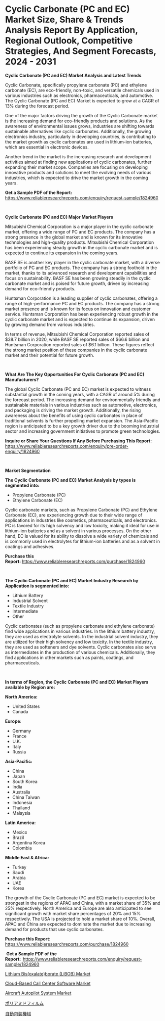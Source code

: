 <p><h1>Cyclic Carbonate (PC and EC) Market Size, Share & Trends Analysis Report By Application, Regional Outlook, Competitive Strategies, And Segment Forecasts, 2024 - 2031</h1></p><p><strong>Cyclic Carbonate (PC and EC) Market Analysis and Latest Trends</strong></p>
<p><p>Cyclic Carbonate, specifically propylene carbonate (PC) and ethylene carbonate (EC), are eco-friendly, non-toxic, and versatile chemicals used in various industries such as electronics, pharmaceuticals, and automotive. The Cyclic Carbonate (PC and EC) Market is expected to grow at a CAGR of 13% during the forecast period. </p><p>One of the major factors driving the growth of the Cyclic Carbonate market is the increasing demand for eco-friendly products and solutions. As the awareness of environmental issues grows, industries are shifting towards sustainable alternatives like cyclic carbonates. Additionally, the growing electronics industry, particularly in developing countries, is contributing to the market growth as cyclic carbonates are used in lithium-ion batteries, which are essential in electronic devices.</p><p>Another trend in the market is the increasing research and development activities aimed at finding new applications of cyclic carbonates, further expanding their market scope. Companies are focusing on developing innovative products and solutions to meet the evolving needs of various industries, which is expected to drive the market growth in the coming years.</p></p>
<p><strong>Get a Sample PDF of the Report:&nbsp;</strong> <a href="https://www.reliableresearchreports.com/enquiry/request-sample/1824960">https://www.reliableresearchreports.com/enquiry/request-sample/1824960</a></p>
<p>&nbsp;</p>
<p><strong>Cyclic Carbonate (PC and EC) Major Market Players</strong></p>
<p><p>Mitsubishi Chemical Corporation is a major player in the cyclic carbonate market, offering a wide range of PC and EC products. The company has a strong presence in the global market and is known for its innovative technologies and high-quality products. Mitsubishi Chemical Corporation has been experiencing steady growth in the cyclic carbonate market and is expected to continue its expansion in the coming years.</p><p>BASF SE is another key player in the cyclic carbonate market, with a diverse portfolio of PC and EC products. The company has a strong foothold in the market, thanks to its advanced research and development capabilities and focus on sustainability. BASF SE has been growing steadily in the cyclic carbonate market and is poised for future growth, driven by increasing demand for eco-friendly products.</p><p>Huntsman Corporation is a leading supplier of cyclic carbonates, offering a range of high-performance PC and EC products. The company has a strong market presence and is known for its focus on innovation and customer service. Huntsman Corporation has been experiencing robust growth in the cyclic carbonate market and is expected to continue its expansion, driven by growing demand from various industries.</p><p>In terms of revenue, Mitsubishi Chemical Corporation reported sales of $38.7 billion in 2020, while BASF SE reported sales of $66.6 billion and Huntsman Corporation reported sales of $6.1 billion. These figures reflect the strong market position of these companies in the cyclic carbonate market and their potential for future growth.</p></p>
<p>&nbsp;</p>
<p><strong>What Are The Key Opportunities For Cyclic Carbonate (PC and EC) Manufacturers?</strong></p>
<p><p>The global Cyclic Carbonate (PC and EC) market is expected to witness substantial growth in the coming years, with a CAGR of around 5% during the forecast period. The increasing demand for environmentally friendly and sustainable materials in various industries such as automotive, electronics, and packaging is driving the market growth. Additionally, the rising awareness about the benefits of using cyclic carbonates in place of traditional solvents is further propelling market expansion. The Asia-Pacific region is anticipated to be a key growth driver due to the booming industrial sector and increasing government initiatives to promote green technologies.</p></p>
<p><strong>Inquire or Share Your Questions If Any Before Purchasing This Report:</strong> <a href="https://www.reliableresearchreports.com/enquiry/pre-order-enquiry/1824960">https://www.reliableresearchreports.com/enquiry/pre-order-enquiry/1824960</a></p>
<p>&nbsp;</p>
<p><strong>Market Segmentation</strong></p>
<p><strong>The Cyclic Carbonate (PC and EC) Market Analysis by types is segmented into:</strong></p>
<p><ul><li>Propylene Carbonate (PC)</li><li>Ethylene Carbonate (EC)</li></ul></p>
<p><p>Cyclic carbonate markets, such as Propylene Carbonate (PC) and Ethylene Carbonate (EC), are experiencing growth due to their wide range of applications in industries like cosmetics, pharmaceuticals, and electronics. PC is favored for its high solvency and low toxicity, making it ideal for use in lithium-ion batteries and as a solvent in various processes. On the other hand, EC is valued for its ability to dissolve a wide variety of chemicals and is commonly used in electrolytes for lithium-ion batteries and as a solvent in coatings and adhesives.</p></p>
<p><strong>Purchase this Report:&nbsp;</strong><a href="https://www.reliableresearchreports.com/purchase/1824960">https://www.reliableresearchreports.com/purchase/1824960</a></p>
<p>&nbsp;</p>
<p><strong>The Cyclic Carbonate (PC and EC) Market Industry Research by Application is segmented into:</strong></p>
<p><ul><li>Lithium Battery</li><li>Industrial Solvent</li><li>Textile Industry</li><li>Intermediate</li><li>Other</li></ul></p>
<p><p>Cyclic carbonates (such as propylene carbonate and ethylene carbonate) find wide applications in various industries. In the lithium battery industry, they are used as electrolyte solvents. In the industrial solvent industry, they are utilized for their high solvency and low toxicity. In the textile industry, they are used as softeners and dye solvents. Cyclic carbonates also serve as intermediates in the production of various chemicals. Additionally, they find applications in other markets such as paints, coatings, and pharmaceuticals.</p></p>
<p>&nbsp;</p>
<p><strong>In terms of Region, the Cyclic Carbonate (PC and EC) Market Players available by Region are:</strong></p>
<p>
    <p> <strong> North America: </strong>
        <ul>
            <li>United States</li>
            <li>Canada</li>
        </ul>
        </p> 
    <p> <strong> Europe: </strong>
        <ul>
            <li>Germany</li>
            <li>France</li>
            <li>U.K.</li>
            <li>Italy</li>
            <li>Russia</li>
        </ul>
        </p> 
    <p> <strong> Asia-Pacific: </strong>
        <ul>
            <li>China</li>
            <li>Japan</li>
            <li>South Korea</li>
            <li>India</li>
            <li>Australia</li>
            <li>China Taiwan</li>
            <li>Indonesia</li>
            <li>Thailand</li>
            <li>Malaysia</li>
        </ul>
        </p> 
    <p> <strong> Latin America: </strong>
        <ul>
            <li>Mexico</li>
            <li>Brazil</li>
            <li>Argentina Korea</li>
            <li>Colombia</li>
        </ul>
        </p> 
    <p> <strong> Middle East & Africa: </strong>
        <ul>
            <li>Turkey</li>
            <li>Saudi</li>
            <li>Arabia</li>
            <li>UAE</li>
            <li>Korea</li>
        </ul>
    </p>
    </p>
<p><p>The growth of the Cyclic Carbonate (PC and EC) market is expected to be strongest in the regions of APAC and China, with a market share of 35% and 25% respectively. North America and Europe are also anticipated to see significant growth with market share percentages of 20% and 15% respectively. The USA is projected to hold a market share of 10%. Overall, APAC and China are expected to dominate the market due to increasing demand for products that use cyclic carbonates.</p></p>
<p><strong>Purchase this Report: </strong><a href="https://www.reliableresearchreports.com/purchase/1824960">https://www.reliableresearchreports.com/purchase/1824960</a></p>
<p>&nbsp;<strong>Get a Sample PDF of the Report:&nbsp;&nbsp;</strong><a href="https://www.reliableresearchreports.com/enquiry/request-sample/1824960">https://www.reliableresearchreports.com/enquiry/request-sample/1824960</a></p>
<p><strong></strong></p>
<p><p><a href="https://github.com/zjyglelu/Market-Research-Report-List-1/blob/main/lithium-bisoxalateborate-libob-market.md">Lithium Bis(oxalate)borate (LiBOB) Market</a></p><p><a href="https://issuu.com/reportprime-2/docs/cloud-based-call-center-software-market-size-2030.">Cloud-Based Call Center Software Market</a></p><p><a href="https://issuu.com/reportprime-2/docs/aircraft-autopilot-system-market-size-2030.pptx">Aircraft Autopilot System Market</a></p><p><a href="https://medium.com/@elmorunolfsson2023/%E3%83%9D%E3%83%AA%E3%82%A2%E3%83%9F%E3%83%89%E3%83%95%E3%82%A3%E3%83%AB%E3%83%A0%E5%B8%82%E5%A0%B4-%E7%AB%B6%E4%BA%89%E5%88%86%E6%9E%90-%E5%B8%82%E5%A0%B4%E3%83%88%E3%83%AC%E3%83%B3%E3%83%89-2031%E5%B9%B4%E3%81%BE%E3%81%A7%E3%81%AE%E4%BA%88%E6%B8%AC-bd6fd908f0f9">ポリアミドフィルム</a></p><p><a href="https://medium.com/@opalkilback2023/%E8%87%AA%E5%8B%95%E5%8C%85%E8%A3%85%E6%A9%9F%E6%A2%B0%E3%81%AE%E5%B8%82%E5%A0%B4%E3%82%B7%E3%82%A7%E3%82%A2%E3%81%AE%E9%80%B2%E5%8C%96%E3%81%A8%E5%B8%82%E5%A0%B4%E6%88%90%E9%95%B7%E3%83%88%E3%83%AC%E3%83%B3%E3%83%89-2024%E5%B9%B4-2031%E5%B9%B4-fc4b136adf0c">自動包装機械</a></p></p>